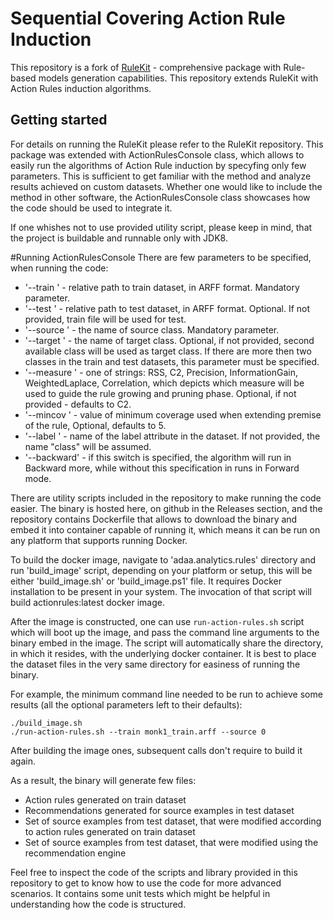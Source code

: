 # Sequential Covering Action Rule Induction

This repository is a fork of [RuleKit](https://github.com/adaa-polsl/RuleKit) - comprehensive package with Rule-based models generation capabilities.
This repository extends RuleKit with Action Rules induction algorithms. 

## Getting started

For details on running the RuleKit please refer to the RuleKit repository. This package was extended with ActionRulesConsole class, which allows to easily run the algorithms of Action Rule induction by specyfing only few parameters. This is sufficient to get familiar with the method and analyze results achieved on custom datasets. Whether one would like to include the method in other software, the ActionRulesConsole class showcases how the code should be used to integrate it.

If one whishes not to use provided utility script, please keep in mind, that the project is buildable and runnable only with JDK8.

#Running ActionRulesConsole
There are few parameters to be specified, when running the code:
* '--train <filename>' - relative path to train dataset, in ARFF format. Mandatory parameter.
* '--test <filename>' - relative path to test dataset, in ARFF format. Optional. If not provided, train file will be used for test.
* '--source <value>' - the name of source class. Mandatory parameter.
* '--target <value>' - the name of target class. Optional, if not provided, second available class will be used as target class. If there are more then two classes in the train and test datasets, this parameter must be specified.
* '--measure <name>' - one of strings: RSS, C2, Precision, InformationGain, WeightedLaplace, Correlation, which depicts which measure will be used to guide the rule growing and pruning phase. Optional, if not provided - defaults to C2.
* '--mincov <value>' - value of minimum coverage used when extending premise of the rule, Optional, defaults to 5.
* '--label <value>' - name of the label attribute in the dataset. If not provided, the name "class" will be assumed.
* '--backward' - if this switch is specified, the algorithm will run in Backward more, while without this specification in runs in Forward mode. 

There are utility scripts included in the repository to make running the code easier. The binary is hosted here, on github in the Releases section, and the repository contains Dockerfile that allows to download the binary and embed it into container capable of running it, which means it can be run on any platform that supports running Docker.

To build the docker image, navigate to 'adaa.analytics.rules' directory and run 'build_image' script, depending on your platform or setup, this will be either 'build_image.sh' or 'build_image.ps1' file. It requires Docker installation to be present in your system. The invocation of that script will build actionrules:latest docker image.

After the image is constructed, one can use `run-action-rules.sh` script which will boot up the image, and pass the command line arguments to the binary embed in the image. The script will automatically share the directory, in which it resides, with the underlying docker container. It is best to place the dataset files in the very same directory for easiness of running the binary.

For example, the minimum command line needed to be run to achieve some results (all the optional parameters left to their defaults):
```
./build_image.sh
./run-action-rules.sh --train monk1_train.arff --source 0 
```

After building the image ones, subsequent calls don't require to build it again.

As a result, the binary will generate few files:
* Action rules generated on train dataset
* Recommendations generated for source examples in test dataset
* Set of source examples from test dataset, that were modified according to action rules generated on train dataset
* Set of source examples from test dataset, that were modified using the recommendation engine

Feel free to inspect the code of the scripts and library provided in this repository to get to know how to use the code for more advanced scenarios. It contains some unit tests which might be helpful in understanding how the code is structured.
